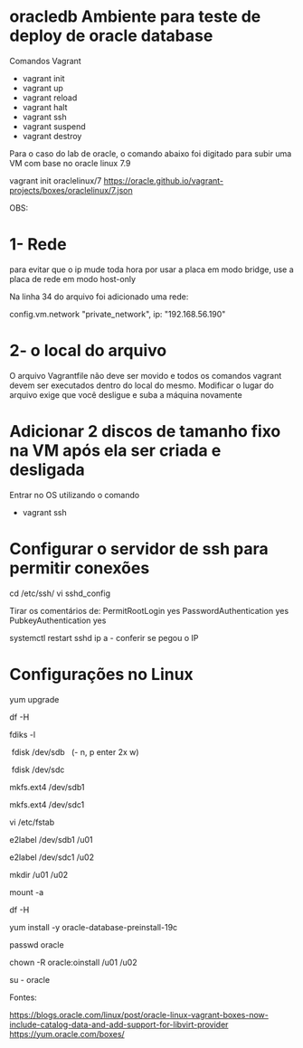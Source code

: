 # oracledb Ambiente para teste de deploy de oracle database


Comandos Vagrant

- vagrant init
- vagrant up
- vagrant reload
- vagrant halt
- vagrant ssh
- vagrant suspend
- vagrant destroy


Para o caso do lab de oracle, o comando abaixo foi digitado para subir uma VM com base no oracle linux 7.9

vagrant init oraclelinux/7 https://oracle.github.io/vagrant-projects/boxes/oraclelinux/7.json


OBS: 
# 1- Rede
para evitar que o ip mude toda hora por usar a placa em modo bridge, use a placa de rede em modo host-only

Na linha 34 do arquivo foi adicionado uma rede: 

config.vm.network "private_network", ip: "192.168.56.190"

# 2- o local do arquivo

O arquivo Vagrantfile não deve ser movido e todos os comandos vagrant devem ser executados dentro do local do mesmo. Modificar o lugar do arquivo exige que você desligue e suba a máquina novamente

# Adicionar 2 discos de tamanho fixo na VM após ela ser criada e desligada

Entrar no OS utilizando o comando
- vagrant ssh

# Configurar o servidor de ssh para permitir conexões

cd /etc/ssh/
vi sshd_config

Tirar os comentários de: 
PermitRootLogin yes
PasswordAuthentication yes
PubkeyAuthentication yes

systemctl restart sshd
ip a  - conferir se pegou o IP 


# Configurações no Linux


yum upgrade

df -H

fdiks -l

 fdisk /dev/sdb   (- n, p enter 2x w)

 fdisk /dev/sdc

mkfs.ext4 /dev/sdb1

mkfs.ext4 /dev/sdc1

vi /etc/fstab

e2label /dev/sdb1 /u01

e2label /dev/sdc1 /u02

mkdir /u01 /u02

mount -a

df -H

yum install -y oracle-database-preinstall-19c

passwd oracle

chown -R oracle:oinstall /u01 /u02

su - oracle










Fontes: 

https://blogs.oracle.com/linux/post/oracle-linux-vagrant-boxes-now-include-catalog-data-and-add-support-for-libvirt-provider
https://yum.oracle.com/boxes/
